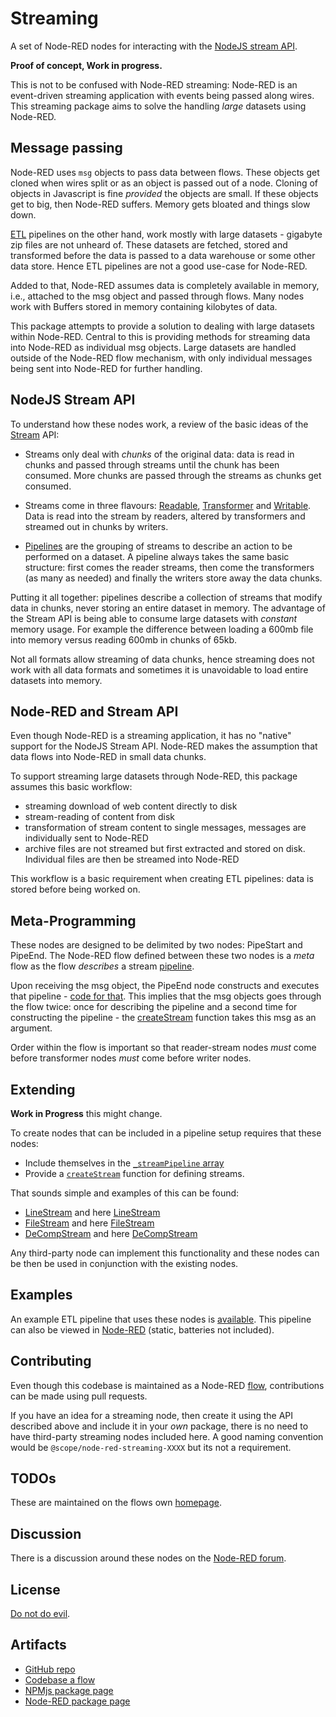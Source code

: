 # Streaming

A set of Node-RED nodes for interacting with the [NodeJS stream API](https://nodejs.org/dist/latest-v18.x/docs/api/stream.html). 

**Proof of concept, Work in progress.**

This is not to be confused with Node-RED streaming: Node-RED is an event-driven streaming application with events being passed along wires. This streaming package aims to solve the handling *large* datasets using Node-RED.

## Message passing

Node-RED uses `msg` objects to pass data between flows. These objects get cloned when wires split or as an object is passed out of a node. Cloning of objects in Javascript is fine *provided* the objects are small. If these objects get to big, then Node-RED suffers. Memory gets bloated and things slow down.

[ETL](https://en.wikipedia.org/wiki/Extract%2C_transform%2C_load) pipelines on the other hand, work mostly with large datasets - gigabyte zip files are not unheard of. These datasets are fetched, stored and transformed before the data is passed to a data warehouse or some other data store. Hence ETL pipelines are not a good use-case for Node-RED. 

Added to that, Node-RED assumes data is completely available in memory, i.e., attached to the msg object and passed through flows. Many nodes work with Buffers stored in memory containing kilobytes of data.

This package attempts to provide a solution to dealing with large datasets within Node-RED. Central to this is providing methods for streaming data into Node-RED as individual msg objects. Large datasets are handled outside of the Node-RED flow mechanism, with only individual messages being sent into Node-RED for further handling. 

## NodeJS Stream API

To understand how these nodes work, a review of the basic ideas of the [Stream](https://nodejs.org/dist/latest-v18.x/docs/api/stream.html) API:

- Streams only deal with *chunks* of the original data: data is read in chunks and passed through streams until the chunk has been consumed. More chunks are passed through the streams as chunks get consumed.

- Streams come in three flavours: [Readable](https://nodejs.org/dist/latest-v18.x/docs/api/stream.html#class-streamreadable), [Transformer](https://nodejs.org/dist/latest-v18.x/docs/api/stream.html#duplex-and-transform-streams) and [Writable](https://nodejs.org/dist/latest-v18.x/docs/api/stream.html#class-streamwritable). Data is read into the stream by readers, altered by transformers and streamed out in chunks by writers.

- [Pipelines](https://nodejs.org/dist/latest-v18.x/docs/api/stream.html#streampipelinesource-transforms-destination-options) are the grouping of streams to describe an action to be performed on a dataset. A pipeline always takes the same basic structure: first comes the reader streams, then come the transformers (as many as needed) and finally the writers store away the data chunks.

Putting it all together: pipelines describe a collection of streams that modify data in chunks, never storing an entire dataset in memory. The advantage of the Stream API is being able to consume large datasets with *constant* memory usage. For example the difference between loading a 600mb file into memory versus reading 600mb in chunks of 65kb.

Not all formats allow streaming of data chunks, hence streaming does not work with all data formats and sometimes it is unavoidable to load entire datasets into memory.

## Node-RED and Stream API

Even though Node-RED is a streaming application, it has no "native" support for the NodeJS Stream API. Node-RED makes the assumption that data flows into Node-RED in small data chunks.

To support streaming large datasets through Node-RED, this package assumes this basic workflow:

- streaming download of web content directly to disk
- stream-reading of content from disk 
- transformation of stream content to single messages, messages are individually sent to Node-RED
- archive files are not streamed but first extracted and stored on disk. Individual files are then be streamed into Node-RED

This workflow is a basic requirement when creating ETL pipelines: data is stored before being worked on.

## Meta-Programming

These nodes are designed to be delimited by two nodes: PipeStart and PipeEnd. The Node-RED flow defined between these two nodes is a *meta* flow as the flow *describes* a stream [pipeline](https://nodejs.org/dist/latest-v18.x/docs/api/stream.html#streampipelinesource-transforms-destination-callback). 

Upon receiving the msg object, the PipeEnd node constructs and executes that pipeline - [code for that](https://github.com/gorenje/node-red-streaming/blob/fd161b2632ad081bfd2ab04f9a07b631e63f3f7e/nodes/pipeend.js#L17-L61). This implies that the msg objects goes through the flow twice: once for describing the pipeline and a second time for constructing the pipeline - the [createStream](https://github.com/gorenje/node-red-streaming/blob/fd161b2632ad081bfd2ab04f9a07b631e63f3f7e/nodes/pipeend.js#L22) function takes this msg as an argument.

Order within the flow is important so that reader-stream nodes *must* come before transformer nodes *must* come before writer nodes.

## Extending

**Work in Progress** this might change.

To create nodes that can be included in a pipeline setup requires that these nodes:

- Include themselves in the [`_streamPipeline` array](https://github.com/gorenje/node-red-streaming/blob/fd161b2632ad081bfd2ab04f9a07b631e63f3f7e/nodes/archivestream.js#L95-L98)
- Provide a [`createStream`](https://github.com/gorenje/node-red-streaming/blob/fd161b2632ad081bfd2ab04f9a07b631e63f3f7e/nodes/archivestream.js#L15-L79) function for defining streams.

That sounds simple and examples of this can be found:

- [LineStream](https://github.com/gorenje/node-red-streaming/blob/fd161b2632ad081bfd2ab04f9a07b631e63f3f7e/nodes/linestream.js#L42-L55) and here [LineStream](https://github.com/gorenje/node-red-streaming/blob/fd161b2632ad081bfd2ab04f9a07b631e63f3f7e/nodes/linestream.js#L66-L68)
- [FileStream](https://github.com/gorenje/node-red-streaming/blob/fd161b2632ad081bfd2ab04f9a07b631e63f3f7e/nodes/filestream.js#L14-L56) and here [FileStream](https://github.com/gorenje/node-red-streaming/blob/fd161b2632ad081bfd2ab04f9a07b631e63f3f7e/nodes/filestream.js#L72-L75)
- [DeCompStream](https://github.com/gorenje/node-red-streaming/blob/fd161b2632ad081bfd2ab04f9a07b631e63f3f7e/nodes/decompstream.js#L18-L51) and here [DeCompStream](https://github.com/gorenje/node-red-streaming/blob/fd161b2632ad081bfd2ab04f9a07b631e63f3f7e/nodes/decompstream.js#L62-L64)

Any third-party node can implement this functionality and these nodes can be then be used in conjunction with the existing nodes.

## Examples

An example ETL pipeline that uses these nodes is [available](https://flowhub.org/f/c520d9da20ad7f1d). This pipeline can also be viewed in [Node-RED](https://cdn.flowhub.org/?fhid=c520d9da20ad7f1d&t=0) (static, batteries not included).

## Contributing

Even though this codebase is maintained as a Node-RED [flow](https://flowhub.org/f/c620b688530123aa), contributions can be made using pull requests.

If you have an idea for a streaming node, then create it using the API described above and include it in your *own* package, there is no need to have third-party streaming nodes included here. A good naming convention would be `@scope/node-red-streaming-XXXX` but its not a requirement.

## TODOs

These are maintained on the flows own [homepage](https://flowhub.org/f/c620b688530123aa).

## Discussion

There is a discussion around these nodes on the [Node-RED forum](https://discourse.nodered.org/t/etl-pipelines-with-node-red/84347).

## License

[Do not do evil](/LICENSE).

## Artifacts

- [GitHub repo](https://github.com/gorenje/node-red-streaming)
- [Codebase a flow](https://flowhub.org/f/c620b688530123aa)
- [NPMjs package page](https://www.npmjs.com/package/@gregoriusrippenstein/node-red-streaming)
- [Node-RED package page](https://flows.nodered.org/node/@gregoriusrippenstein/node-red-streaming)

